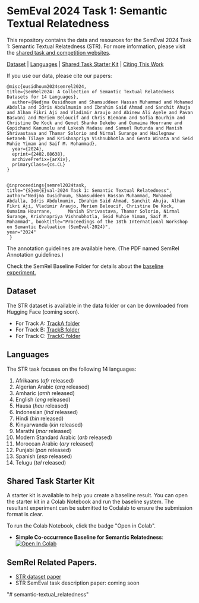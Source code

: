 # SemEval 2024 Task 1: Semantic Textual Relatedness

This repository contains the data and resources for the SemEval 2024 Task 1: Semantic Textual Relatedness (STR). For more information, please visit the [shared task and competition websites](https://semantic-textual-relatedness.github.io).

[Dataset](https://github.com/semantic-textual-relatedness/Semantic_Relatedness_SemEval2024#dataset) | 
[Languages](https://github.com/semantic-textual-relatedness/Semantic_Relatedness_SemEval2024#languages) | 
[Shared Task Starter Kit](https://github.com/semantic-textual-relatedness/Semantic_Relatedness_SemEval2024#shared-task-starter-kit) | 
[Citing This Work](https://github.com/semantic-textual-relatedness/Semantic_Relatedness_SemEval2024#citing-this-work)

If you use our data, please cite our papers:

    @misc{ousidhoum2024semrel2024,
    title={SemRel2024: A Collection of Semantic Textual Relatedness Datasets for 14 Languages}, 
      author={Nedjma Ousidhoum and Shamsuddeen Hassan Muhammad and Mohamed Abdalla and Idris Abdulmumin and Ibrahim Said Ahmad and Sanchit Ahuja and Alham Fikri Aji and Vladimir Araujo and Abinew Ali Ayele and Pavan                Baswani and Meriem Beloucif and Chris Biemann and Sofia Bourhim and Christine De Kock and Genet Shanko Dekebo and Oumaima Hourrane and Gopichand Kanumolu and Lokesh Madasu and Samuel Rutunda and Manish                Shrivastava and Thamar Solorio and Nirmal Surange and Hailegnaw Getaneh Tilaye and Krishnapriya Vishnubhotla and Genta Winata and Seid Muhie Yimam and Saif M. Mohammad},
      year={2024},
      eprint={2402.08638},
      archivePrefix={arXiv},
      primaryClass={cs.CL}
    }

    
    @inproceedings{semrel2024task,
    title="{S}em{E}val-2024 Task 1: Semantic Textual Relatedness",
    author="Nedjma Ousidhoum, Shamsuddeen Hassan Muhammad, Mohamed Abdalla, Idris Abdulmumin, Ibrahim Said Ahmad, Sanchit Ahuja, Alham Fikri Aji, Vladimir Araujo, Meriem Beloucif, Christine De Kock, Oumaima Hourrane,      Manish Shrivastava, Thamar Solorio, Nirmal Surange, Krishnapriya Vishnubhotla, Seid Muhie Yimam, Saif M. Mohammad", booktitle="Proceedings of the 18th International Workshop on Semantic Evaluation (SemEval-2024)",
    year="2024" 
     }

The annotation guidelines are available here. (The PDF named SemRel Annotation guidelines.)

Check the SemRel Baseline Folder for details about the [baseline experiment.](https://github.com/semantic-textual-relatedness/Semantic_Relatedness_SemEval2024/tree/main/semrel_baselines) 


## Dataset

The STR dataset is available in the data folder or can be downloaded from Hugging Face (coming soon).

- For Track  A: [TrackA folder](https://github.com/semantic-textual-relatedness/Semantic_Relatedness_SemEval2024/tree/main/Track%20A)
- For Track  B: [TrackB folder](https://github.com/semantic-textual-relatedness/Semantic_Relatedness_SemEval2024/tree/main/Track%20B)
- For Track  C: [TrackC folder](https://github.com/semantic-textual-relatedness/Semantic_Relatedness_SemEval2024/tree/main/Track%20C)


## Languages

The STR task focuses on the following 14 languages:


1. Afrikaans (_afr_ released)
2. Algerian Arabic (_arq_ released)
3. Amharic (_amh_ released)
4. English (_eng_ released)
5. Hausa (_hau_ released)
6. Indonesian (_ind_ released)
7. Hindi (_hin_ released)
8. Kinyarwanda (_kin_ released)
9. Marathi (_mar_ released)
10. Modern Standard Arabic (_arb_ released)
11. Moroccan Arabic (_ary_ released)
12. Punjabi (_pan_ released)
13. Spanish (_esp_ released)
14. Telugu (_tel_ released)

## Shared Task Starter Kit

A starter kit is available to help you create a baseline result. You can open the starter kit in a Colab Notebook and run the baseline system. The resultant experiment can be submitted to Codalab to ensure the submission format is clear.

To run the Colab Notebook, click the badge "Open in Colab".


- **Simple Co-occurrence Baseline for Semantic Relatedness**: <a target="_blank" href="https://colab.research.google.com/github/shmuhammadd/semantic_relatedness/blob/main/Simple_English_Baseline_v2.ipynb">
  <img src="https://colab.research.google.com/assets/colab-badge.svg" alt="Open In Colab"/>
</a>


## SemRel Related Papers.

- [STR dataset paper](https://arxiv.org/abs/2402.08638)
- STR SemEval task description paper: coming soon 


"# semantic-textual_relatedness" 
